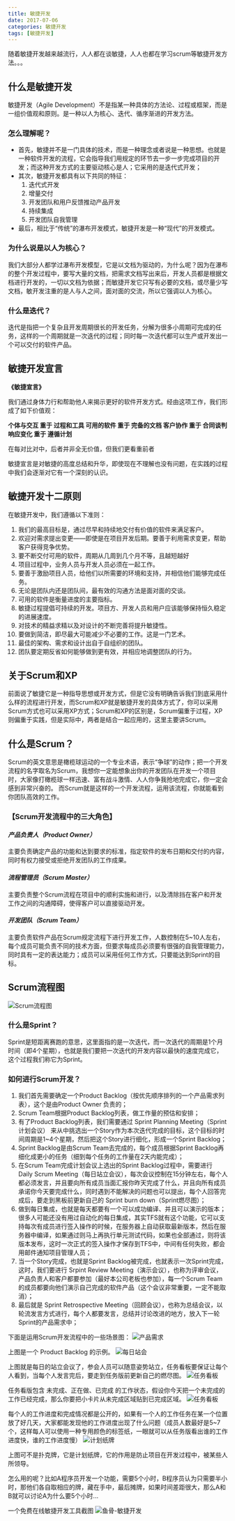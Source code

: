 ```yaml
---
title: 敏捷开发
date: 2017-07-06
categories: 敏捷开发
tags: [敏捷开发]
---
```

随着敏捷开发越来越流行，人人都在谈敏捷，人人也都在学习scrum等敏捷开发方法。。。

## 什么是敏捷开发
敏捷开发（Agile Development）不是指某一种具体的方法论、过程或框架，而是一组价值观和原则。是一种以人为核心、迭代、循序渐进的开发方法。

### 怎么理解呢？
+ 首先，敏捷并不是一门具体的技术，而是一种理念或者说是一种思想。也就是一种软件开发的流程，它会指导我们用规定的环节去一步一步完成项目的开发；而这种开发方式的主要驱动核心是人；它采用的是迭代式开发；
+ 其次，敏捷开发都具有以下共同的特征：
  1. 迭代式开发
  2. 增量交付
  3. 开发团队和用户反馈推动产品开发
  4. 持续集成
  5. 开发团队自我管理
+ 最后，相比于“传统”的瀑布开发模式，敏捷开发是一种“现代”的开发模式。

### 为什么说是以人为核心？
我们大部分人都学过瀑布开发模型，它是以文档为驱动的，为什么呢？因为在瀑布的整个开发过程中，要写大量的文档，把需求文档写出来后，开发人员都是根据文档进行开发的，一切以文档为依据；而敏捷开发它只写有必要的文档，或尽量少写文档，敏开发注重的是人与人之间，面对面的交流，所以它强调以人为核心。

### 什么是迭代？
迭代是指把一个复杂且开发周期很长的开发任务，分解为很多小周期可完成的任务，这样的一个周期就是一次迭代的过程；同时每一次迭代都可以生产或开发出一个可以交付的软件产品。

## 敏捷开发宣言
**《敏捷宣言》**

我们通过身体力行和帮助他人来揭示更好的软件开发方式。经由这项工作，我们形成了如下价值观：

**个体与交互 重于 过程和工具
可用的软件 重于 完备的文档
客户协作 重于 合同谈判
响应变化 重于 遵循计划**

在每对比对中，后者并非全无价值，但我们更看重前者

敏捷宣言是对敏捷的高度总结和升华，即使现在不理解也没有问题，在实践的过程中我们会逐渐对它有一个深刻的认识。

## 敏捷开发十二原则
在敏捷开发中，我们遵循以下准则：
1. 我们的最高目标是，通过尽早和持续地交付有价值的软件来满足客户。
2. 欢迎对需求提出变更——即使是在项目开发后期。要善于利用需求变更，帮助客户获得竞争优势。
3. 要不断交付可用的软件，周期从几周到几个月不等，且越短越好
4. 项目过程中，业务人员与开发人员必须在一起工作。
5. 要善于激励项目人员，给他们以所需要的环境和支持，并相信他们能够完成任务。
6. 无论是团队内还是团队间，最有效的沟通方法是面对面的交谈。
7. 可用的软件是衡量进度的主要指标。
8. 敏捷过程提倡可持续的开发。项目方、开发人员和用户应该能够保持恒久稳定的进展速度。
9. 对技术的精益求精以及对设计的不断完善将提升敏捷性。
10. 要做到简洁，即尽最大可能减少不必要的工作。这是一门艺术。
11. 最佳的架构、需求和设计出自于自组织的团队。
12. 团队要定期反省如何能够做到更有效，并相应地调整团队的行为。

## 关于Scrum和XP
前面说了敏捷它是一种指导思想或开发方式，但是它没有明确告诉我们到底采用什么样的流程进行开发，而Scrum和XP就是敏捷开发的具体方式了，你可以采用Scrum方式也可以采用XP方式；Scrum和XP的区别是，Scrum偏重于过程，XP则偏重于实践，但是实际中，两者是结合一起应用的，这里主要讲Scrum。

## 什么是Scrum？
Scrum的英文意思是橄榄球运动的一个专业术语，表示“争球”的动作；把一个开发流程的名字取名为Scrum，我想你一定能想象出你的开发团队在开发一个项目时，大家像打橄榄球一样迅速、富有战斗激情、人人你争我抢地完成它，你一定会感到非常兴奋的。
而Scrum就是这样的一个开发流程，运用该流程，你就能看到你团队高效的工作。
### **【Scrum开发流程中的三大角色】**
#### *产品负责人（Product Owner）*
主要负责确定产品的功能和达到要求的标准，指定软件的发布日期和交付的内容，同时有权力接受或拒绝开发团队的工作成果。
#### *流程管理员（Scrum Master）*
主要负责整个Scrum流程在项目中的顺利实施和进行，以及清除挡在客户和开发工作之间的沟通障碍，使得客户可以直接驱动开发。
#### *开发团队（Scrum Team）*
主要负责软件产品在Scrum规定流程下进行开发工作，人数控制在5~10人左右，每个成员可能负责不同的技术方面，但要求每成员必须要有很强的自我管理能力，同时具有一定的表达能力；成员可以采用任何工作方式，只要能达到Sprint的目标。

## **Scrum流程图**
![Scrum流程图](ScrumModel.jpg)

### 什么是Sprint？
Sprint是短距离赛跑的意思，这里面指的是一次迭代，而一次迭代的周期是1个月时间（即4个星期），也就是我们要把一次迭代的开发内容以最快的速度完成它，这个过程我们称它为Sprint。

### 如何进行Scrum开发？
1. 我们首先需要确定一个Product Backlog（按优先顺序排列的一个产品需求列表），这个是由Product Owner 负责的；
2. Scrum Team根据Product Backlog列表，做工作量的预估和安排；
3. 有了Product Backlog列表，我们需要通过 Sprint Planning Meeting（Sprint计划会议） 来从中挑选出一个Story作为本次迭代完成的目标，这个目标的时间周期是1~4个星期，然后把这个Story进行细化，形成一个Sprint Backlog；
4. Sprint Backlog是由Scrum Team去完成的，每个成员根据Sprint Backlog再细化成更小的任务（细到每个任务的工作量在2天内能完成）；
5. 在Scrum Team完成计划会议上选出的Sprint Backlog过程中，需要进行 Daily Scrum Meeting（每日站立会议），每次会议控制在15分钟左右，每个人都必须发言，并且要向所有成员当面汇报你昨天完成了什么，并且向所有成员承诺你今天要完成什么，同时遇到不能解决的问题也可以提出，每个人回答完成后，要走到黑板前更新自己的 Sprint burn down（Sprint燃尽图）；
6. 做到每日集成，也就是每天都要有一个可以成功编译、并且可以演示的版本；很多人可能还没有用过自动化的每日集成，其实TFS就有这个功能，它可以支持每次有成员进行签入操作的时候，在服务器上自动获取最新版本，然后在服务器中编译，如果通过则马上再执行单元测试代码，如果也全部通过，则将该版本发布，这时一次正式的签入操作才保存到TFS中，中间有任何失败，都会用邮件通知项目管理人员；
7. 当一个Story完成，也就是Sprint Backlog被完成，也就表示一次Sprint完成，这时，我们要进行 Srpint Review Meeting（演示会议），也称为评审会议，产品负责人和客户都要参加（最好本公司老板也参加），每一个Scrum Team的成员都要向他们演示自己完成的软件产品（这个会议非常重要，一定不能取消）；
8. 最后就是 Sprint Retrospective Meeting（回顾会议），也称为总结会议，以轮流发言方式进行，每个人都要发言，总结并讨论改进的地方，放入下一轮Sprint的产品需求中；

下面是运用Scrum开发流程中的一些场景图：
![产品需求](1.png)

上图是一个 Product Backlog 的示例。
![每日站会](2.png)

上图就是每日的站立会议了，参会人员可以随意姿势站立，任务看板要保证让每个人看到，当每个人发言完后，要走到任务版前更新自己的燃尽图。
![任务看板](3.png)

任务看版包含 未完成、正在做、已完成 的工作状态，假设你今天把一个未完成的工作已经完成，那么你要把小卡片从未完成区域贴到已完成区域。
![任务看板](4.png)

每个人的工作进度和完成情况都是公开的，如果有一个人的工作任务在某一个位置放了好几天，大家都能发现他的工作进度出现了什么问题（成员人数最好是5~7个，这样每人可以使用一种专用颜色的标签纸，一眼就可以从任务版看出谁的工作进度快，谁的工作进度慢）
![计划纸牌](5.png)

上图可不是扑克牌，它是计划纸牌，它的作用是防止项目在开发过程中，被某些人所领导。

怎么用的呢？比如A程序员开发一个功能，需要5个小时，B程序员认为只需要半小时，那他们各自取相应的牌，藏在手中，最后摊牌，如果时间差距很大，那么A和B就可以讨论A为什么要5个小时...

一个免费在线敏捷开发工具截图
![鱼骨-敏捷开发](6.png)

